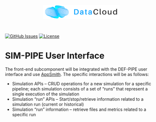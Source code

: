 <p align="center"><img width=50% src="https://raw.githubusercontent.com/DataCloud-project/toolbox/master/docs/img/datacloud_logo.png"></p>&nbsp;

[![GitHub Issues](https://img.shields.io/github/issues/DataCloud-project/SIM-PIPE-frontend.svg)](https://github.com/DataCloud-project/SIM-PIPE/issues)
[![License](https://img.shields.io/badge/license-Apache2.0-blue.svg)](https://opensource.org/licenses/Apache-2.0)

# SIM-PIPE User Interface

The front-end subcomponent will be integrated with the DEF-PIPE user interface and use [AppSmith](http://appsmith.com). The specific interactions will be as follows:
-	Simulation APIs – CRUD operations for a new simulation for a specific pipeline; each simulation consists of a set of “runs” that represent a single execution of the simulation
-	Simulation “run” APIs – Start/stop/retrieve information related to a simulation run (current or historical)
-	Simulation “run” information – retrieve files and metrics related to a specific run
